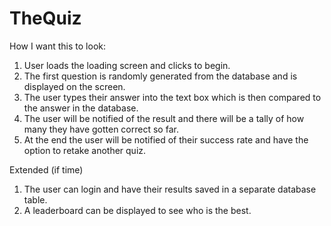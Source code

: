 # TheQuiz

How I want this to look:

1. User loads the loading screen and clicks to begin.
2. The first question is randomly generated from the database and is displayed on the screen.
3. The user types their answer into the text box which is then compared to the answer in the database.
4. The user will be notified of the result and there will be a tally of how many they have gotten correct so far.
5. At the end the user will be notified of their success rate and have the option to retake another quiz.

Extended (if time)

1. The user can login and have their results saved in a separate database table.
2. A leaderboard can be displayed to see who is the best.
